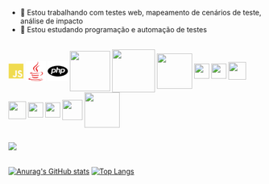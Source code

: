 - 🔭 Estou trabalhando com testes web, mapeamento de cenários de teste, análise de impacto
- 🌱 Estou estudando programação e automação de testes

<div style="display: inline_block"><br>
  <img align="center" height="30" width="30" src="https://raw.githubusercontent.com/devicons/devicon/master/icons/javascript/javascript-plain.svg">
  <img align="center" height="40" width="40" src="https://raw.githubusercontent.com/devicons/devicon/master/icons/java/java-plain.svg">
  <img align="center" height="40" width="40" src="https://raw.githubusercontent.com/devicons/devicon/master/icons/php/php-plain.svg">
  
  <img align="center" height="80" width="80" img src="https://cdn.jsdelivr.net/gh/devicons/devicon/icons/nodejs/nodejs-original-wordmark.svg" />

  <img align="center" height="85" width="85" img src="https://cdn.jsdelivr.net/gh/devicons/devicon/icons/sequelize/sequelize-original-wordmark.svg" />
  <img align="center" height="70" width="70" img src="https://cdn.jsdelivr.net/gh/devicons/devicon/icons/express/express-original-wordmark.svg" />
  
  <img align="center" height="30" width="30" img src="https://cdn.jsdelivr.net/gh/devicons/devicon/icons/selenium/selenium-original.svg" />
  <img align="center" height="30" width="30" img src="https://cdn.jsdelivr.net/gh/devicons/devicon/icons/cucumber/cucumber-plain.svg" />
  <img align="center" height="35" width="35" img src="https://cdn.jsdelivr.net/gh/devicons/devicon/icons/jest/jest-plain.svg" />
  <img align="center" height="35" width="35" img src="https://cdn.jsdelivr.net/gh/devicons/devicon/icons/mocha/mocha-plain.svg" />
  
  <img align="center" height="30" width="30" img src="https://cdn.jsdelivr.net/gh/devicons/devicon/icons/vscode/vscode-original.svg" />
  <img align="center" height="30" width="30" img src="https://cdn.jsdelivr.net/gh/devicons/devicon/icons/intellij/intellij-original.svg" />
  
  <img align="center" height="40" width="40" img src="https://cdn.jsdelivr.net/gh/devicons/devicon/icons/jira/jira-original-wordmark.svg" />
  
  <img align="center" height="70" width="70" img src="https://cdn.jsdelivr.net/gh/devicons/devicon/icons/mysql/mysql-original-wordmark.svg" />

</div>

##

<div> 
  <a href="https://br.linkedin.com/in/leonardo-luiz-padilha" target="_blank"><img src="https://img.shields.io/badge/-LinkedIn-%230077B5?style=for-the- badge&logo=linkedin&logoColor=white" target="_blank"></a> 
</div>

##

[![Anurag's GitHub stats](https://github-readme-stats.vercel.app/api?username=leonardopadilha)](https://github.com/anuraghazra/github-readme-stats)
[![Top Langs](https://github-readme-stats.vercel.app/api/top-langs/?username=leonardopadilha&layout=compact)](https://github.com/anuraghazra/github-readme-stats)











